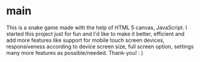 # main
This is a snake game made with the help of HTML 5 canvas, JavaScript. I started this project just for fun and I'd like to make it better, efficient and add more features like support for mobile touch screen devices, responsiveness according to device screen size, full screen option, settings many more features as possible/needed. Thank-you!  : )
